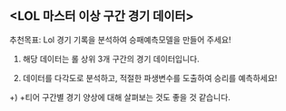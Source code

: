 ## **<LOL 마스터 이상 구간 경기 데이터>**

추천목표: Lol 경기 기록을 분석하여 승패예측모델을 만들어 주세요!

1. 해당 데이터는 롤 상위 3개 구간의 경기 데이터입니다.

2. 데이터를 다각도로 분석하고, 적절한 파생변수를 도출하여 승리를 예측하세요!

+) +티어 구간별 경기 양상에 대해 살펴보는 것도 좋을 것 같습니다.
